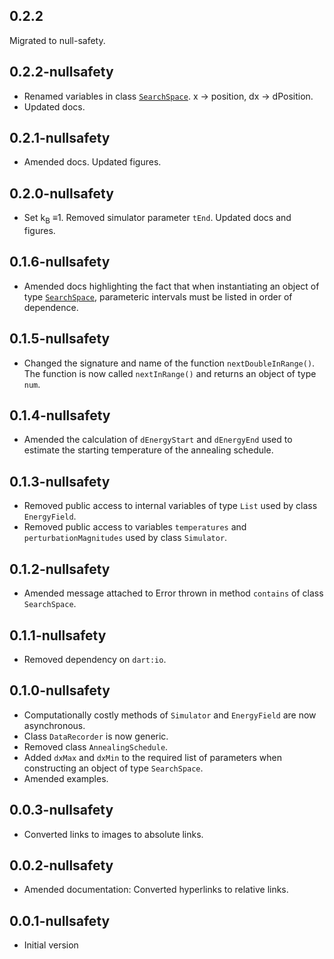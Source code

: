 ## 0.2.2

Migrated to null-safety.

## 0.2.2-nullsafety

- Renamed variables in class [`SearchSpace`][SearchSpace].
  x -> position, dx -> dPosition.
- Updated docs.

## 0.2.1-nullsafety

- Amended docs. Updated figures.

## 0.2.0-nullsafety

- Set k<sub>B</sub> &equiv;1. Removed simulator parameter `tEnd`.
  Updated docs and figures.

## 0.1.6-nullsafety

- Amended docs highlighting the fact that when instantiating an object of type [`SearchSpace`][SearchSpace],
  parameteric intervals must be listed in order of dependence.

## 0.1.5-nullsafety

- Changed the signature and name of the function `nextDoubleInRange()`.
  The function is now called `nextInRange()` and returns an object of type `num`.

## 0.1.4-nullsafety

- Amended the calculation of `dEnergyStart` and `dEnergyEnd` used to estimate the
  starting temperature of the annealing schedule.

## 0.1.3-nullsafety

- Removed public access to internal variables of type `List` used by class `EnergyField`.
- Removed public access to variables `temperatures` and `perturbationMagnitudes` used by class `Simulator`.

## 0.1.2-nullsafety

- Amended message attached to Error thrown in method `contains` of class `SearchSpace`.

## 0.1.1-nullsafety

- Removed dependency on `dart:io`.

## 0.1.0-nullsafety

- Computationally costly methods of `Simulator` and `EnergyField`  are now asynchronous.
- Class `DataRecorder` is now generic.
- Removed class `AnnealingSchedule`.
- Added `dxMax` and `dxMin` to the required list of parameters when constructing
  an object of type `SearchSpace`.
- Amended examples.

## 0.0.3-nullsafety

- Converted links to images to absolute links.


## 0.0.2-nullsafety

- Amended documentation: Converted hyperlinks to relative links.

## 0.0.1-nullsafety

- Initial version


[SearchSpace]: https://pub.dev/documentation/simulated_annealing/latest/simulated_annealing/SearchSpace-class.html
